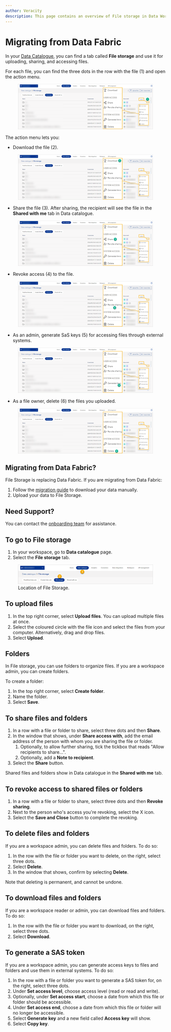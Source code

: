 ```yaml
---
author: Veracity
description: This page contains an overview of File storage in Data Workbench.
---
```

# Migrating from Data Fabric
In your [Data Catalogue](datacatalogue.md), you can find a tab called **File storage** and use it for uploading, sharing, and accessing files. 

For each file, you can find the three dots in the row with the file (1) and open the action menu.

<figure>
	<img src="assets/dotsmenu.png"/>
</figure>

The action menu lets you:
- Download the file (2).

<figure>
	<img src="assets/download.png"/>
</figure>

- Share the file (3). After sharing, the recipient will see the file in the **Shared with me** tab in Data catalogue.

<figure>
	<img src="assets/share.png"/>
</figure>

- Revoke access (4) to the file.

<figure>
	<img src="assets/revoke.png"/>
</figure>

- As an admin, generate SaS keys (5) for accessing files through external systems.

<figure>
	<img src="assets/generatekeys.png"/>
</figure>

- As a file owner, delete (6) the files you uploaded.

<figure>
	<img src="assets/delete.png"/>
</figure>

## Migrating from Data Fabric?
File Storage is replacing Data Fabric. If you are migrating from Data Fabric:
1. Follow the [migration guide](../datafabric/tutorials/download-my-data.md) to download your data manually.
2. Upload your data to File Storage.

## Need Support?
You can contact the [onboarding team](mailto:support@veracity.com) for assistance.

## To go to File storage
1. In your workspace, go to **Data catalogue** page.
2. Select the **File storage** tab.

<figure>
	<img src="assets/fst1.png"/>
	<figcaption>Location of File Storage.</figcaption>
</figure>

## To upload files
1. In the top right corner, select **Upload files**. You can upload multiple files at once.
2. Select the coloured circle with the file icon and select the files from your computer. Alternatively, drag and drop files.
3. Select **Upload**.

## Folders
In File storage, you can use folders to organize files. If you are a workspace admin, you can create folders.

To create a folder:
1. In the top right corner, select **Create folder**.
2. Name the folder.
3. Select **Save**.

## To share files and folders
1. In a row with a file or folder to share, select three dots and then **Share**.
2. In the window that shows, under **Share access with**, add the email address of the person with whom you are sharing the file or folder.
	1. Optionally, to allow further sharing, tick the tickbox that reads "Allow recipients to share...".
	1. Optionally, add a **Note to recipient**.
1. Select the **Share** button.

Shared files and folders show in Data catalogue in the **Shared with me** tab.

## To revoke access to shared files or folders
1. In a row with a file or folder to share, select three dots and then **Revoke sharing**.
2. Next to the person who's access you're revoking, select the X icon.
1. Select the **Save and Close** button to complete the revoking.

## To delete files and folders
If you are a workspace admin, you can delete files and folders. To do so:
1. In the row with the file or folder you want to delete, on the right, select three dots.
2. Select **Delete**.
3. In the window that shows, confirm by selecting **Delete**.

Note that deleting is permanent, and cannot be undone.

## To download files and folders
If you are a workspace reader or admin, you can download files and folders. To do so:
1. In the row with the file or folder you want to download, on the right, select three dots.
2. Select **Download**.

## To generate a SAS token
If you are a workspace admin, you can generate access keys to files and folders and use them in external systems. To do so:
1. In the row with a file or folder you want to generate a SAS token for, on the right, select three dots.
2. Under **Set access level**, choose access level (read or read and write).
3. Optionally, under **Set access start**, choose a date from which this file or folder should be accessible.
4. Under **Set access end**, choose a date from which this file or folder will no longer be accessible.
5. Select **Generate key** and a new field called **Access key** will show.
6. Select **Copy key**. 